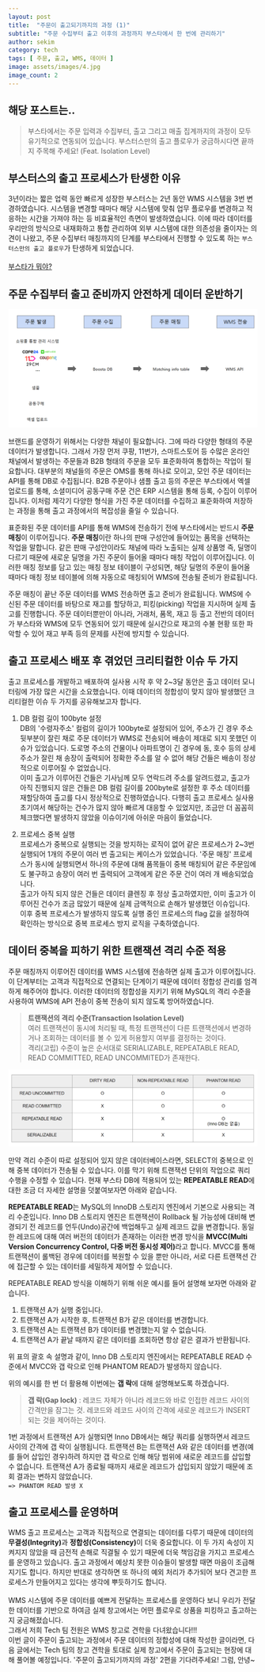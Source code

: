 ```yaml
---
layout: post
title:  "주문이 출고되기까지의 과정 (1)"
subtitle: "주문 수집부터 출고 이후의 과정까지 부스타에서 한 번에 관리하기"
author: sekim
category: tech
tags: [ 주문, 출고, WMS, 데이터 ]
image: assets/images/4.jpg
image_count: 2
---
```


## 해당 포스트는..
> 부스타에서는 주문 입력과 수집부터, 출고 그리고 매출 집계까지의 과정이 모두 유기적으로 연동되어 있습니다. 부스터스만의 출고 플로우가 궁금하시다면 끝까지 주목해 주세요! (Feat. Isolation Level)

## 부스터스의 출고 프로세스가 탄생한 이유
3년이라는 짧은 업력 동안 빠르게 성장한 부스터스는 2년 동안 WMS 시스템을 3번 변경하였습니다. 시스템을 변경할 때마다 해당 시스템에 맞춰 업무 플로우를 변경하고 적응하는 시간을 가져야 하는 등 비효율적인 측면이 발생하였습니다. 이에 따라 데이터를 우리만의 방식으로 내재화하고 통합 관리하여 외부 시스템에 대한 의존성을 줄이자는 의견이 나왔고, 주문 수집부터 매칭까지의 단계를 부스타에서 진행할 수 있도록 하는 `부스터스만의 출고 플로우`가 탄생하게 되었습니다.<br><br>
[부스타가 뭐야?](https://tech.boosters-labs.com/post2-boosta-ep1/)


## 주문 수집부터 출고 준비까지 안전하게 데이터 운반하기
<p style="text-align: center;">
  <img src="/assets/images/2024-07/post4-wms-develop(1).PNG" alt="출고 플로우">
</p>

브랜드를 운영하기 위해서는 다양한 채널이 필요합니다. 그에 따라 다양한 형태의 주문 데이터가 발생합니다. 그래서 가장 먼저 쿠팡, 11번가, 스마트스토어 등 수많은 온라인 채널에서 발생하는 주문들과 B2B 형태의 주문을 모두 표준화하여 통합하는 작업이 필요합니다. 대부분의 채널들의 주문은 OMS를 통해 하나로 모이고, 모인 주문 데이터는 API를 통해 DB로 수집됩니다. B2B 주문이나 샘플 출고 등의 주문은 부스타에서 엑셀 업로드를 통해, 소셜미디어 공동구매 주문 건은 ERP 시스템을 통해 등록, 수집이 이루어집니다. 이처럼 제각기 다양한 형식을 가진 주문 데이터를 수집하고 표준화하여 저장하는 과정을 통해 출고 과정에서의 복잡성을 줄일 수 있습니다.

표준화된 주문 데이터를 API를 통해 WMS에 전송하기 전에 부스타에서는 반드시 <b>주문 매칭</b>이 이루어집니다. <b>주문 매칭</b>이란 하나의 판매 구성안에 들어있는 품목을 선택하는 작업을 말합니다. 같은 판매 구성안이라도 채널에 따라 노출되는 실제 상품명 즉, 딜명이 다르기 때문에 새로운 딜명을 가진 주문이 들어올 때마다 매칭 작업이 이루어집니다. 이러한 매칭 정보를 담고 있는 매칭 정보 테이블이 구성되면, 해당 딜명의 주문이 들어올 때마다 매칭 정보 테이블에 의해 자동으로 매칭되어 WMS에 전송될 준비가 완료됩니다.

주문 매칭이 끝난 주문 데이터를 WMS 전송하면 출고 준비가 완료됩니다. WMS에 수신된 주문 데이터를 바탕으로 재고를 할당하고, 피킹(picking) 작업을 지시하며 실제 출고를 진행합니다. 주문 데이터뿐만이 아니라, 거래처, 품목, 재고 등 출고 전반의 데이터가 부스타와 WMS에 모두 연동되어 있기 때문에 실시간으로 재고의 수불 현황 또한 파악할 수 있어 재고 부족 등의 문제를 사전에 방지할 수 있습니다.


## 출고 프로세스 배포 후 겪었던 크리티컬한 이슈 두 가지
출고 프로세스를 개발하고 배포하여 실사용 시작 후 약 2~3달 동안은 출고 데이터 모니터링에 가장 많은 시간을 소요했습니다. 이때 데이터의 정합성이 맞지 않아 발생했던 크리티컬한 이슈 두 가지를 공유해보고자 합니다.

1. DB 컬럼 길이 100byte 설정<br>
DB의 '수령자주소' 컬럼의 길이가 100byte로 설정되어 있어, 주소가 긴 경우 주소 뒷부분이 잘린 채로 주문 데이터가 WMS로 전송되어 배송이 제대로 되지 못했던 이슈가 있었습니다. 도로명 주소의 건물이나 아파트명이 긴 경우에 동, 호수 등의 상세 주소가 잘린 채 송장이 출력되어 정확한 주소를 알 수 없어 해당 건들은 배송이 정상적으로 이루어질 수 없었습니다.<br> 이미 출고가 이루어진 건들은 기사님께 모두 연락드려 주소를 알려드렸고, 출고가 아직 진행되지 않은 건들은 DB 컬럼 길이를 200byte로 설정한 후 주소 데이터를 재할당하여 출고를 다시 정상적으로 진행하였습니다. 다행히 출고 프로세스 실사용 초기여서 해당하는 건수가 많지 않아 빠르게 대응할 수 있었지만, 조금만 더 꼼꼼히 체크했다면 발생하지 않았을 이슈이기에 아쉬운 마음이 들었습니다.

2. 프로세스 중복 실행<br>
프로세스가 중복으로 실행되는 것을 방지하는 로직이 없어 같은 프로세스가 2~3번 실행되어 1개의 주문이 여러 번 출고되는 케이스가 있었습니다.
'주문 매칭' 프로세스가 동시에 실행되면서 하나의 주문에 대해 품목들이 중복 매칭되어 같은 주문임에도 불구하고 송장이 여러 번 출력되어 고객에게 같은 주문 건이 여러 개 배송되었습니다.<br> 출고가 아직 되지 않은 건들은 데이터 클렌징 후 정상 출고하였지만, 이미 출고가 이루어진 건수가 조금 많았기 때문에 실제 금액적으로 손해가 발생했던 이슈입니다. 이후 중복 프로세스가 발생하지 않도록 실행 중인 프로세스의 flag 값을 설정하여 확인하는 방식으로 중복 프로세스 방지 로직을 구축하였습니다.


## 데이터 중복을 피하기 위한 트랜잭션 격리 수준 적용
주문 매칭까지 이루어진 데이터를 WMS 시스템에 전송하면 실제 출고가 이루어집니다. 이 단계부터는 고객과 직접적으로 연결되는 단계이기 때문에 데이터 정합성 관리를 엄격하게 해주어야 합니다. 이러한 데이터의 정합성을 지키기 위해 MySQL의 격리 수준을 사용하여 WMS에 API 전송이 중복 전송이 되지 않도록 방어하였습니다.

><b>트랜잭션의 격리 수준(Transaction Isolation Level)</b><br>
>여러 트랜잭션이 동시에 처리될 때, 특정 트랜잭션이 다른 트랜잭션에서 변경하거나 조회하는 데이터를 볼 수 있게 허용할지 여부를 결정하는 것이다.<br>
>격리(고립) 수준이 높은 순서대로 SERIALIZABLE, REPEATABLE READ, READ COMMITTED, READ UNCOMMITED가 존재한다.<br>

<p style="text-align: center;">
  <img src="/assets/images/2024-07/post4-wms-develop(2).PNG" alt="트랜잭션 격리수준">
</p>

만약 격리 수준이 따로 설정되어 있지 않은 데이터베이스라면, SELECT의 중복으로 인해 중복 데이터가 전송될 수 있습니다. 이를 막기 위해 트랜잭션 단위의 작업으로 쿼리 수행을 수정할 수 있습니다. 현재 부스타 DB에 적용되어 있는 <b>REPEATABLE READ</b>에 대한 조금 더 자세한 설명을 덧붙여보자면 아래와 같습니다.

<b>REPEATABLE READ</b>는 MySQL의 InnoDB 스토리지 엔진에서 기본으로 사용되는 격리 수준입니다. Inno DB 스토리지 엔진은 트랜잭션이 Rollback 될 가능성에 대비해 변경되기 전 레코드를 언두(Undo)공간에 백업해두고 실제 레코드 값을 변경합니다. 동일한 레코드에 대해 여러 버전의 데이터가 존재하는 이러한 변경 방식을 <b>MVCC(Multi Version Concurrency Control, 다중 버전 동시성 제어)</b>라고 합니다. MVCC를 통해 트랜잭션이 롤백된 경우에 데이터를 복원할 수 있을 뿐만 아니라, 서로 다른 트랜잭션 간에 접근할 수 있는 데이터를 세밀하게 제어할 수 있습니다.

REPEATABLE READ 방식을 이해하기 위해 쉬운 예시를 들어 설명해 보자면 아래와 같습니다.
1. 트랜잭션 A가 실행 중입니다.
2. 트랜잭션 A가 시작한 후, 트랜잭션 B가 같은 데이터를 변경합니다.
3. 트랜잭션 A는 트랜잭션 B가 데이터를 변경했는지 알 수 없습니다.
4. 트랜잭션 A가 끝날 때까지 같은 데이터를 조회하면 항상 같은 결과가 반환됩니다.

위 표의 괄호 속 설명과 같이, Inno DB 스토리지 엔진에서는 REPEATABLE READ 수준에서 MVCC와 갭 락으로 인해 PHANTOM READ가 발생하지 않습니다.

위의 예시를 한 번 더 활용해 이번에는 <b>갭 락</b>에 대해 설명해보도록 하겠습니다.
><b>갭 락(Gap lock)</b> : 레코드 자체가 아니라 레코드와 바로 인접한 레코드 사이의 간격만을 잠그는 것. 레코드와 레코드 사이의 간격에 새로운 레코드가 INSERT 되는 것을 제어하는 것이다.

1번 과정에서 트랜잭션 A가 실행되면 Inno DB에서는 해당 쿼리를 실행하면서 레코드 사이의 간격에 갭 락이 실행됩니다.
트랜잭션 B는 트랜잭션 A와 같은 데이터를 변경(예를 들어 삽입인 경우)하려 하지만 갭 락으로 인해 해당 범위에 새로운 레코드를 삽입할 수 없습니다.
트랜잭션 A가 종료될 때까지 새로운 레코드가 삽입되지 않았기 때문에 조회 결과는 변하지 않았습니다.<br>
`=> PHANTOM READ 발생 X`


## 출고 프로세스를 운영하며
WMS 출고 프로세스는 고객과 직접적으로 연결되는 데이터를 다루기 때문에 데이터의 <b>무결성(Integrity)</b>과 <b>정합성(Consistency)</b>이 더욱 중요합니다. 이 두 가지 속성이 지켜지지 않았을 때 금전적 손해로 직결될 수 있기 때문에 더욱 책임감을 가지고 프로세스를 운영하고 있습니다. 출고 과정에서 예상치 못한 이슈들이 발생할 때면 마음이 조급해지기도 합니다. 하지만 반대로 생각하면 또 하나의 예외 처리가 추가되어 보다 견고한 프로세스가 만들어지고 있다는 생각에 뿌듯하기도 합니다.<br><br>
WMS 시스템에 주문 데이터를 예쁘게 전달하는 프로세스를 운영하다 보니 우리가 전달한 데이터를 기반으로 하여금 실제 창고에서는 어떤 플로우로 상품을 피킹하고 출고하는지 궁금해졌습니다.<br>그래서 저희 Tech 팀 전원은 WMS 창고로 견학을 다녀왔습니다!!!<br>
이번 글이 주문이 출고되는 과정에서 주문 데이터의 정합성에 대해 작성한 글이라면, 다음 글에서는 Tech 팀의 창고 견학을 토대로 실제 창고에서 주문이 출고되는 현장에 대해 풀어볼 예정입니다. '주문이 출고되기까지의 과정' 2편을 기다려주세요! 그럼, 안녕~